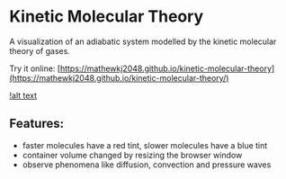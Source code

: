 # Kinetic Molecular Theory

A visualization of an adiabatic system modelled by the kinetic molecular theory of gases.

Try it online: [https://mathewkj2048.github.io/kinetic-molecular-theory](https://mathewkj2048.github.io/kinetic-molecular-theory/)

[!alt text](./image.png)


## Features:

- faster molecules have a red tint, slower molecules have a blue tint
- container volume changed by resizing the browser window
- observe phenomena like diffusion, convection and pressure waves
